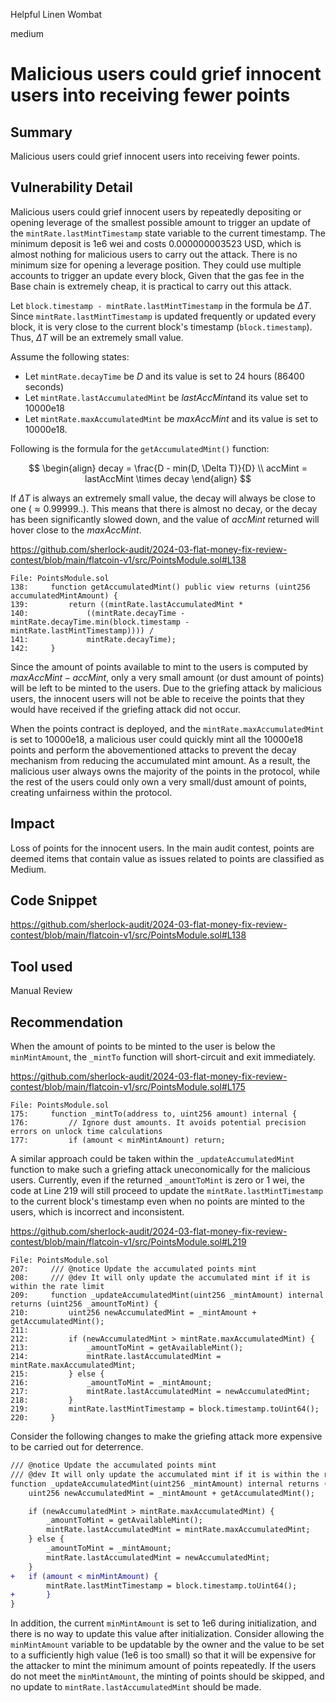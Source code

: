 Helpful Linen Wombat

medium

# Malicious users could grief innocent users into receiving fewer points

## Summary

Malicious users could grief innocent users into receiving fewer points.

## Vulnerability Detail

Malicious users could grief innocent users by repeatedly depositing or opening leverage of the smallest possible amount to trigger an update of the `mintRate.lastMintTimestamp` state variable to the current timestamp. The minimum deposit is 1e6 wei and costs 0.000000003523 USD, which is almost nothing for malicious users to carry out the attack. There is no minimum size for opening a leverage position. They could use multiple accounts to trigger an update every block, Given that the gas fee in the Base chain is extremely cheap, it is practical to carry out this attack.

Let `block.timestamp - mintRate.lastMintTimestamp` in the formula be $\Delta T$. Since `mintRate.lastMintTimestamp` is updated frequently or updated every block, it is very close to the current block's timestamp (`block.timestamp`). Thus, $\Delta T$ will be an extremely small value.

Assume the following states:

- Let `mintRate.decayTime` be $D$ and its value is set to 24 hours (86400 seconds)
- Let `mintRate.lastAccumulatedMint` be $lastAccMint$​ and its value set to 10000e18
- Let `mintRate.maxAccumulatedMint` be $maxAccMint$ and its value is set to 10000e18.

Following is the formula for the `getAccumulatedMint()` function:

$$
\begin{align}
decay = \frac{D - min(D, \Delta T)}{D} \\
accMint = lastAccMint \times decay
\end{align}
$$

If $\Delta T$ is always an extremely small value, the decay will always be close to one ($\approx 0.99999..$). This means that there is almost no decay, or the decay has been significantly slowed down, and the value of $accMint$ returned will hover close to the $maxAccMint$.

https://github.com/sherlock-audit/2024-03-flat-money-fix-review-contest/blob/main/flatcoin-v1/src/PointsModule.sol#L138

```solidity
File: PointsModule.sol
138:     function getAccumulatedMint() public view returns (uint256 accumulatedMintAmount) {
139:         return ((mintRate.lastAccumulatedMint *
140:             ((mintRate.decayTime - mintRate.decayTime.min(block.timestamp - mintRate.lastMintTimestamp)))) /
141:             mintRate.decayTime);
142:     }
```

Since the amount of points available to mint to the users is computed by $maxAccMint - accMint$​, only a very small amount (or dust amount of points) will be left to be minted to the users. Due to the griefing attack by malicious users, the innocent users will not be able to receive the points that they would have received if the griefing attack did not occur.

When the points contract is deployed, and the `mintRate.maxAccumulatedMint` is set to 10000e18, a malicious user could quickly mint all the 10000e18 points and perform the abovementioned attacks to prevent the decay mechanism from reducing the accumulated mint amount. As a result, the malicious user always owns the majority of the points in the protocol, while the rest of the users could only own a very small/dust amount of points, creating unfairness within the protocol.

## Impact

Loss of points for the innocent users. In the main audit contest, points are deemed items that contain value as issues related to points are classified as Medium.

## Code Snippet

https://github.com/sherlock-audit/2024-03-flat-money-fix-review-contest/blob/main/flatcoin-v1/src/PointsModule.sol#L138

## Tool used

Manual Review

## Recommendation

When the amount of points to be minted to the user is below the `minMintAmount`, the `_mintTo` function will short-circuit and exit immediately.

https://github.com/sherlock-audit/2024-03-flat-money-fix-review-contest/blob/main/flatcoin-v1/src/PointsModule.sol#L175

```solidity
File: PointsModule.sol
175:     function _mintTo(address to, uint256 amount) internal {
176:         // Ignore dust amounts. It avoids potential precision errors on unlock time calculations
177:         if (amount < minMintAmount) return;
```

A similar approach could be taken within the `_updateAccumulatedMint` function to make such a griefing attack uneconomically for the malicious users. Currently, even if the returned `_amountToMint` is zero or 1 wei, the code at Line 219 will still proceed to update the `mintRate.lastMintTimestamp` to the current block's timestamp even when no points are minted to the users, which is incorrect and inconsistent.

https://github.com/sherlock-audit/2024-03-flat-money-fix-review-contest/blob/main/flatcoin-v1/src/PointsModule.sol#L219

```solidity
File: PointsModule.sol
207:     /// @notice Update the accumulated points mint
208:     /// @dev It will only update the accumulated mint if it is within the rate limit
209:     function _updateAccumulatedMint(uint256 _mintAmount) internal returns (uint256 _amountToMint) {
210:         uint256 newAccumulatedMint = _mintAmount + getAccumulatedMint();
211: 
212:         if (newAccumulatedMint > mintRate.maxAccumulatedMint) {
213:             _amountToMint = getAvailableMint();
214:             mintRate.lastAccumulatedMint = mintRate.maxAccumulatedMint;
215:         } else {
216:             _amountToMint = _mintAmount;
217:             mintRate.lastAccumulatedMint = newAccumulatedMint;
218:         }
219:         mintRate.lastMintTimestamp = block.timestamp.toUint64();
220:     }
```

Consider the following changes to make the griefing attack more expensive to be carried out for deterrence.

```diff
/// @notice Update the accumulated points mint
/// @dev It will only update the accumulated mint if it is within the rate limit
function _updateAccumulatedMint(uint256 _mintAmount) internal returns (uint256 _amountToMint) {
    uint256 newAccumulatedMint = _mintAmount + getAccumulatedMint();

    if (newAccumulatedMint > mintRate.maxAccumulatedMint) {
        _amountToMint = getAvailableMint();
        mintRate.lastAccumulatedMint = mintRate.maxAccumulatedMint;
    } else {
        _amountToMint = _mintAmount;
        mintRate.lastAccumulatedMint = newAccumulatedMint;
    }
+   if (amount < minMintAmount) {
    	mintRate.lastMintTimestamp = block.timestamp.toUint64();
+		}
}
```

In addition, the current `minMintAmount` is set to 1e6 during initialization, and there is no way to update this value after initialization. Consider allowing the `minMintAmount` variable to be updatable by the owner and the value to be set to a sufficiently high value (1e6 is too small) so that it will be expensive for the attacker to mint the minimum amount of points repeatedly. If the users do not meet the `minMintAmount`, the minting of points should be skipped, and no update to `mintRate.lastAccumulatedMint` should be made.